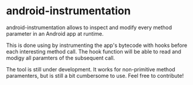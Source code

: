 android-instrumentation
=======================

android-instrumentation allows to inspect and modify every method parameter in an Android app at runtime.

This is done using by instrumenting the app's bytecode with hooks before each interesting method call. The hook function will be able to read and modigy all paramters of the subsequent call.

The tool is still under development. It works for non-primitive method paramenters, but is still a bit cumbersome to use. Feel free to contribute!


